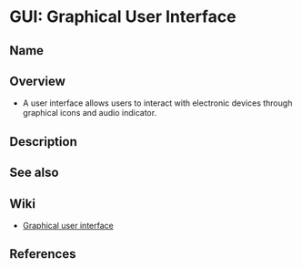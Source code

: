 # GUI: Graphical User Interface

## Name

## Overview
-  A user interface allows users to interact with electronic devices through graphical icons and audio indicator.

## Description

## See also

## Wiki
- [Graphical user interface](https://en.wikipedia.org/wiki/Graphical_user_interface)

## References
